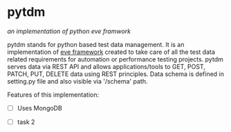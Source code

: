 # pytdm
_an implementation of python eve framwork_

pytdm stands for python based test data management. It is an implementation of [eve framework](http://python-eve.org) created to take care of all the test data related requirements for automation or performance testing projects. pytdm serves data via REST API and allows applications/tools to GET, POST, PATCH, PUT, DELETE data using REST principles. Data schema is defined in setting.py file and also visible via '/schema' path.

Features of this implementation:
- [ ] Uses MongoDB
- [ ] task 2

